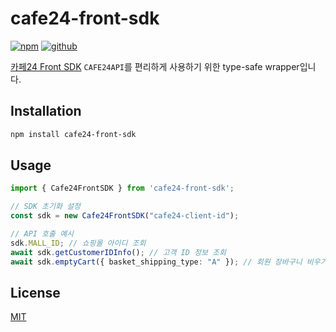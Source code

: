 # cafe24-front-sdk

[![npm](https://img.shields.io/badge/npm-CB3837?style=for-the-badge&logo=npm&logoColor=white)](https://www.npmjs.com/package/cafe24-front-sdk)
[![github](https://img.shields.io/badge/GitHub-100000?style=for-the-badge&logo=github&logoColor=white)](https://github.com/01Joseph-Hwang10/cafe24.js/tree/master/packages/cafe24-front-sdk)

[카페24 Front SDK](https://developers.cafe24.com/app/front/common/frontsdk) `CAFE24API`를 편리하게 사용하기 위한 type-safe wrapper입니다.

## Installation

```bash
npm install cafe24-front-sdk
```

## Usage

```typescript
import { Cafe24FrontSDK } from 'cafe24-front-sdk';

// SDK 초기화 설정
const sdk = new Cafe24FrontSDK("cafe24-client-id");

// API 호출 예시
sdk.MALL_ID; // 쇼핑몰 아이디 조회
await sdk.getCustomerIDInfo(); // 고객 ID 정보 조회
await sdk.emptyCart({ basket_shipping_type: "A" }); // 회원 장바구니 비우기
```

## License

[MIT](./LICENSE)
